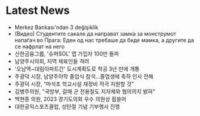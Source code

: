 # Latest News
-  Merkez Bankası'ndan 3 değişiklik
-  (Видео) Студентите сакале да направат замка за монструмот напаѓач во Прага: Еден од нас требаше да биде мамка, а другите да се нафрлат на него
-  신한금융그룹, '슈퍼SOL' 앱 가입자 100만 돌파
-  남양주시의회, 지역 체육인들 격려
-  '오남역~대림아파트간' 도시계획도로 착공 3년 만에 개통
-  주광덕 시장, 남양주야학 졸업식 참석...졸업생에 축하 인사 전해
-  주광덕 시장, “마석초 학교시설 재정비 적극 지원할 것”
-  김병주의원, "국방부, 갈매 군 전용철도 지자체와 협의의지 밝혀"
-  백현종 의원, 2023 경기도의회 우수 의원상 휩쓸어
-  대한공익스포츠클럽, 성탄절 기념 기부행사 진행

